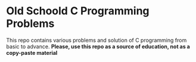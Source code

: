 # Old Schoold C Programming Problems
This repo contains various problems and solution of C programming from basic to advance.
**Please, use this repo as a source of education, not as a copy-paste material**


